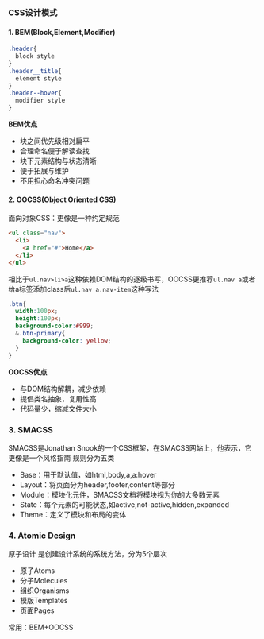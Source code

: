 ### CSS设计模式

#### 1. BEM(Block,Element,Modifier)
```css
.header{
  block style
}
.header__title{
  element style
}
.header--hover{
  modifier style
}
```
**BEM优点**
- 块之间优先级相对扁平
- 合理命名便于解读查找
- 块下元素结构与状态清晰
- 便于拓展与维护
- 不用担心命名冲突问题

#### 2. OOCSS(Object Oriented CSS)
面向对象CSS：更像是一种约定规范
```html
<ul class="nav">
  <li>
    <a href="#">Home</a>
  </li>
</ul>
```

相比于`ul.nav>li>a`这种依赖DOM结构的逐级书写，OOCSS更推荐`ul.nav a`或者给a标签添加class后`ul.nav a.nav-item`这种写法

```css
.btn{
  width:100px;
  height:100px;
  background-color:#999;
  &.btn-primary{
    background-color: yellow;
  }
}
```

**OOCSS优点**
- 与DOM结构解耦，减少依赖
- 提倡类名抽象，复用性高
- 代码量少，缩减文件大小

### 3. SMACSS
SMACSS是Jonathan Snook的一个CSS框架，在SMACSS网站上，他表示，它更像是一个风格指南
规则分为五类
- Base：用于默认值，如html,body,a,a:hover
- Layout：将页面分为header,footer,content等部分
- Module：模块化元件，SMACSS文档将模块视为你的大多数元素
- State：每个元素的可能状态,如active,not-active,hidden,expanded
- Theme：定义了模块和布局的变体

### 4. Atomic Design
原子设计
是创建设计系统的系统方法，分为5个层次
- 原子Atoms
- 分子Molecules
- 组织Organisms
- 模版Templates
- 页面Pages

常用：BEM+OOCSS